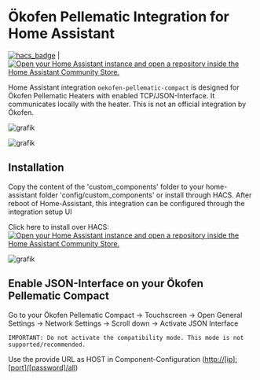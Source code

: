 # Ökofen Pellematic Integration for Home Assistant

[![hacs_badge](https://img.shields.io/badge/HACS-Default-41BDF5.svg?style=for-the-badge)](https://github.com/hacs/integration) | [![Open your Home Assistant instance and open a repository inside the Home Assistant Community Store.](https://my.home-assistant.io/badges/hacs_repository.svg)](https://my.home-assistant.io/redirect/hacs_repository/?owner=dominikamann&repository=oekofen-pellematic-compact&category=integration)

Home Assistant integration `oekofen-pellematic-compact` is designed for Ökofen Pellematic Heaters with enabled TCP/JSON-Interface.
It communicates locally with the heater. This is not an official integration by Ökofen.

![grafik](https://user-images.githubusercontent.com/29973737/215227936-d4a86fa2-6906-48e2-8a7c-fa123d33babd.png)

![grafik](https://user-images.githubusercontent.com/29973737/215228078-2f2bd422-aa7a-485c-bad3-116d7d86a73e.png)

## Installation

Copy the content of the 'custom_components' folder to your home-assistant folder 'config/custom_components' or install through HACS.
After reboot of Home-Assistant, this integration can be configured through the integration setup UI

Click here to install over HACS:
[![Open your Home Assistant instance and open a repository inside the Home Assistant Community Store.](https://my.home-assistant.io/badges/hacs_repository.svg)](https://my.home-assistant.io/redirect/hacs_repository/?owner=dominikamann&repository=oekofen-pellematic-compact&category=integration)

![grafik](https://user-images.githubusercontent.com/29973737/211389542-0800d1cf-6df9-45d4-8607-5f90689a8628.png)

## Enable JSON-Interface on your Ökofen Pellematic Compact

Go to your Ökofen Pellematic Compact
  -> Touchscreen -> Open General Settings -> Network Settings
    -> Scroll down -> Activate JSON Interface
    
    IMPORTANT: Do not activate the compatibility mode. This mode is not supported/recommended.

 Use the provide URL as HOST in Component-Configuration (<http://[ip]:[port]/[password]/all>)
